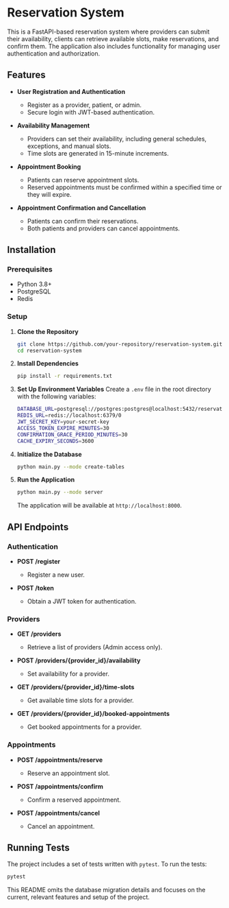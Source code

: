 # Reservation System

This is a FastAPI-based reservation system where providers can submit their availability, clients can retrieve available slots, make reservations, and confirm them. The application also includes functionality for managing user authentication and authorization.

## Features

- **User Registration and Authentication**
  - Register as a provider, patient, or admin.
  - Secure login with JWT-based authentication.
  
- **Availability Management**
  - Providers can set their availability, including general schedules, exceptions, and manual slots.
  - Time slots are generated in 15-minute increments.

- **Appointment Booking**
  - Patients can reserve appointment slots.
  - Reserved appointments must be confirmed within a specified time or they will expire.

- **Appointment Confirmation and Cancellation**
  - Patients can confirm their reservations.
  - Both patients and providers can cancel appointments.

## Installation

### Prerequisites

- Python 3.8+
- PostgreSQL
- Redis

### Setup

1. **Clone the Repository**
   ```bash
   git clone https://github.com/your-repository/reservation-system.git
   cd reservation-system
   ```

2. **Install Dependencies**
   ```bash
   pip install -r requirements.txt
   ```

3. **Set Up Environment Variables**
   Create a `.env` file in the root directory with the following variables:
   ```bash
   DATABASE_URL=postgresql://postgres:postgres@localhost:5432/reservation
   REDIS_URL=redis://localhost:6379/0
   JWT_SECRET_KEY=your-secret-key
   ACCESS_TOKEN_EXPIRE_MINUTES=30
   CONFIRMATION_GRACE_PERIOD_MINUTES=30
   CACHE_EXPIRY_SECONDS=3600
   ```

4. **Initialize the Database**
   ```bash
   python main.py --mode create-tables
   ```

5. **Run the Application**
   ```bash
   python main.py --mode server
   ```

   The application will be available at `http://localhost:8000`.

## API Endpoints

### Authentication

- **POST /register**
  - Register a new user.

- **POST /token**
  - Obtain a JWT token for authentication.

### Providers

- **GET /providers**
  - Retrieve a list of providers (Admin access only).

- **POST /providers/{provider_id}/availability**
  - Set availability for a provider.

- **GET /providers/{provider_id}/time-slots**
  - Get available time slots for a provider.

- **GET /providers/{provider_id}/booked-appointments**
  - Get booked appointments for a provider.

### Appointments

- **POST /appointments/reserve**
  - Reserve an appointment slot.

- **POST /appointments/confirm**
  - Confirm a reserved appointment.

- **POST /appointments/cancel**
  - Cancel an appointment.

## Running Tests

The project includes a set of tests written with `pytest`. To run the tests:

```bash
pytest
```


This README omits the database migration details and focuses on the current, relevant features and setup of the project.